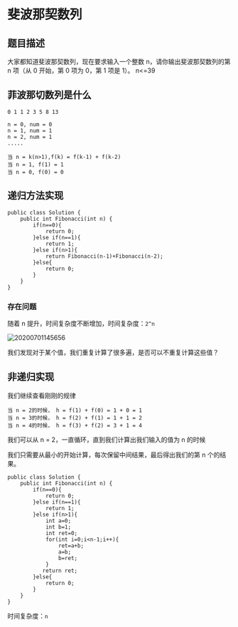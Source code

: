 # 斐波那契数列

## 题目描述

大家都知道斐波那契数列，现在要求输入一个整数 n，请你输出斐波那契数列的第 n 项（从 0 开始，第 0 项为 0，第 1 项是 1）。
n<=39

## 菲波那切数列是什么

```
0 1 1 2 3 5 8 13

n = 0, num = 0
n = 1, num = 1
n = 2, num = 1
.....

当 n = k(n>1),f(k) = f(k-1) + f(k-2)
当 n = 1, f(1) = 1
当 n = 0, f(0) = 0
```

## 递归方法实现

```
public class Solution {
    public int Fibonacci(int n) {
        if(n==0){
            return 0;
        }else if(n==1){
            return 1;
        }else if(n>1){
            return Fibonacci(n-1)+Fibonacci(n-2);
        }else{
            return 0;
        }
    }
}
```

### 存在问题

随着 n 提升，时间复杂度不断增加，时间复杂度：`2^n`

![20200701145656](http://cdn.heroxu.com/20200701145656.png)

我们发现对于某个值，我们重复计算了很多遍，是否可以不重复计算这些值？

## 非递归实现

我们继续查看刚刚的规律

```
当 n = 2的时候， h = f(1) + f(0) = 1 + 0 = 1
当 n = 3的时候， h = f(2) + f(1) = 1 + 1 = 2
当 n = 4的时候， h = f(3) + f(2) = 3 + 1 = 4
```

我们可以从 n = 2，一直循环，直到我们计算出我们输入的值为 n 的时候

我们只需要从最小的开始计算，每次保留中间结果，最后得出我们的第 n 个的结果。

```
public class Solution {
    public int Fibonacci(int n) {
        if(n==0){
            return 0;
        }else if(n==1){
            return 1;
        }else if(n>1){
            int a=0;
            int b=1;
            int ret=0;
            for(int i=0;i<n-1;i++){
                ret=a+b;
                a=b;
                b=ret;
            }
           return ret;
        }else{
            return 0;
        }
    }
}
```

时间复杂度：`n`